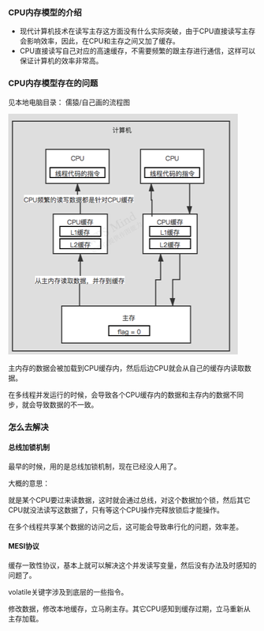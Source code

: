 ### CPU内存模型的介绍

- 现代计算机技术在读写主存这方面没有什么实际突破，由于CPU直接读写主存会影响效率，因此，在CPU和主存之间又加了缓存。
- CPU直接读写自己对应的高速缓存，不需要频繁的跟主存进行通信，这样可以保证计算机的效率非常高。



### CPU内存模型存在的问题

见本地电脑目录： 儒猿/自己画的流程图

<img src="CPU内存模型.assets/image-20210818071257041.png" alt="image-20210818071257041" style="zoom:50%;" />

主内存的数据会被加载到CPU缓存内，然后后边CPU就会从自己的缓存内读取数据。

在多线程并发运行的时候，会导致各个CPU缓存内的数据和主存内的数据不同步，就会导致数据的不一致。

### 怎么去解决

#### 总线加锁机制

最早的时候，用的是总线加锁机制，现在已经没人用了。

大概的意思：

就是某个CPU要过来读数据，这时就会通过总线，对这个数据加个锁，然后其它CPU就没法读写这数据了，只有等这个CPU操作完释放锁后才能操作。

在多个线程共享某个数据的访问之后，这可能会导致串行化的问题，效率差。

#### MESI协议

缓存一致性协议，基本上就可以解决这个并发读写变量，然后没有办法及时感知的问题了。

volatile关键字涉及到底层的一些指令。

修改数据，修改本地缓存，立马刷主存。其它CPU感知到缓存过期，立马重新从主存加载。